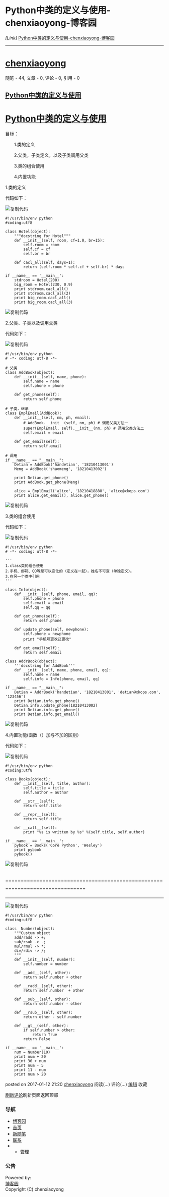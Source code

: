 # Python中类的定义与使用-chenxiaoyong-博客园

*[Link]* [Python中类的定义与使用-chenxiaoyong-博客园](https://www.cnblogs.com/chenxiaoyong/p/6279874.html)

---
# [chenxiaoyong](http://www.cnblogs.com/chenxiaoyong/)

随笔 - 44, 文章 - 0, 评论 - 0, 引用 - 0

##  [Python中类的定义与使用](http://www.cnblogs.com/chenxiaoyong/p/6279874.html)

# [Python中类的定义与使用](http://www.cnblogs.com/xkops/p/6269519.html)

目标：

　　1.类的定义

　　2.父类，子类定义，以及子类调用父类

　　3.类的组合使用

　　4.内置功能

1.类的定义

代码如下：

![复制代码](https://common.cnblogs.com/images/copycode.gif)

    #!/usr/bin/env python
    #coding:utf8

    class Hotel(object):
        """docstring for Hotel"""
        def __init__(self, room, cf=1.0, br=15):
            self.room = room
            self.cf = cf
            self.br = br

        def cacl_all(self, days=1):
            return (self.room * self.cf + self.br) * days

    if __name__ == '__main__':
        stdroom = Hotel(200)
        big_room = Hotel(230, 0.9)
        print stdroom.cacl_all()
        print stdroom.cacl_all(2)
        print big_room.cacl_all()
        print big_room.cacl_all(3)

![复制代码](https://common.cnblogs.com/images/copycode.gif)

2.父类、子类以及调用父类

代码如下：

![复制代码](https://common.cnblogs.com/images/copycode.gif)

    #!/usr/bin/env python
    # -*- coding: utf-8 -*-

    # 父类
    class AddBook(object):
        def __init__(self, name, phone):
            self.name = name
            self.phone = phone

        def get_phone(self):
            return self.phone

    # 子类，继承
    class EmplEmail(AddBook):
        def __init__(self, nm, ph, email):
            # AddBook.__init__(self, nm, ph) # 调用父类方法一
            super(EmplEmail, self).__init__(nm, ph) # 调用父类方法二
            self.email = email

        def get_email(self):
            return self.email

    # 调用
    if __name__ == "__main__":
        Detian = AddBook('handetian', '18210413001')
        Meng = AddBook('shaomeng', '18210413002')

        print Detian.get_phone()
        print AddBook.get_phone(Meng)

        alice = EmplEmail('alice', '18210418888', 'alice@xkops.com')
        print alice.get_email(), alice.get_phone()

![复制代码](https://common.cnblogs.com/images/copycode.gif)

3.类的组合使用

代码如下：

![复制代码](https://common.cnblogs.com/images/copycode.gif)

    #!/usr/bin/env python
    # -*- coding: utf-8 -*-

    '''
    1.class类的组合使用
    2.手机、邮箱、QQ等是可以变化的（定义在一起），姓名不可变（单独定义）。
    3.在另一个类中引用
    '''

    class Info(object):
        def __init__(self, phone, email, qq):
            self.phone = phone
            self.email = email
            self.qq = qq

        def get_phone(self):
            return self.phone

        def update_phone(self, newphone):
            self.phone = newphone
            print "手机号更改已更改"

        def get_email(self):
            return self.email

    class AddrBook(object):
        '''docstring for AddBook'''
        def __init__(self, name, phone, email, qq):
            self.name = name
            self.info = Info(phone, email, qq)

    if __name__ == "__main__":
        Detian = AddrBook('handetian', '18210413001', 'detian@xkops.com', '123456')
        print Detian.info.get_phone()
        Detian.info.update_phone(18210413002)
        print Detian.info.get_phone()
        print Detian.info.get_email()

![复制代码](https://common.cnblogs.com/images/copycode.gif)

4.内置功能(函数（）加与不加的区别）

代码如下：

![复制代码](https://common.cnblogs.com/images/copycode.gif)

    #!/usr/bin/env python
    #coding:utf8

    class Books(object):
        def __init__(self, title, author):
            self.title = title
            self.author = author

        def __str__(self):
            return self.title

        def __repr__(self):
            return self.title

        def __call__(self):
            print "%s is written by %s" %(self.title, self.author)

    if __name__ == '__main__':
        pybook = Books('Core Python', 'Wesley')
        print pybook
        pybook()

![复制代码](https://common.cnblogs.com/images/copycode.gif)

\-----------------------------------------------------------------------------
------------------------------------------------------------------------------
-----

![复制代码](https://common.cnblogs.com/images/copycode.gif)

    #!/usr/bin/env python
    #coding:utf8

    class  Number(object):
        """Custum object
        add/radd -> +; 
        sub/rsub -> -;
        mul/rmul -> *;
        div/rdiv -> /;
        """
        def __init__(self, number):
            self.number = number

        def __add__(self, other):
            return self.number + other        

        def __radd__(self, other):
            return self.number  + other

        def __sub__(self, other):
            return self.number - other

        def __rsub__(self, other):
            return other - self.number

        def __gt__(self, other):
            if self.number > other:
                return True
            return False

    if __name__ == '__main__':
        num = Number(10)
        print num + 20
        print 30 + num
        print num - 5
        print 11 - num
        print num > 20

posted on 2017-01-12 21:20
[chenxiaoyong](http://www.cnblogs.com/chenxiaoyong/) 阅读(...) 评论(...)
[编辑](https://i.cnblogs.com/EditPosts.aspx?postid=6279874) 收藏

[刷新评论](javascript:void\(0\);)刷新页面返回顶部

### 导航

  * [博客园](http://www.cnblogs.com/)
  * [首页](http://www.cnblogs.com/chenxiaoyong/)
  * [新随笔](https://i.cnblogs.com/EditPosts.aspx?opt=1)
  * [联系](https://msg.cnblogs.com/send/chenxiaoyong)
  *   * [管理](https://i.cnblogs.com/)

### 公告

Powered by:  
[博客园](http://www.cnblogs.com/)  
Copyright (C) chenxiaoyong

